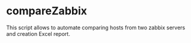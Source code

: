 # compareZabbix
This script allows to automate comparing hosts from two zabbix servers and creation Excel report.
